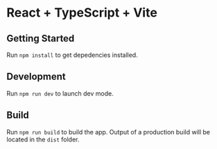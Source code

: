 # React + TypeScript + Vite

## Getting Started

Run `npm install` to get depedencies installed.

## Development

Run `npm run dev` to launch dev mode.

## Build

Run `npm run build` to build the app. Output of a production build will be located in the `dist` folder.